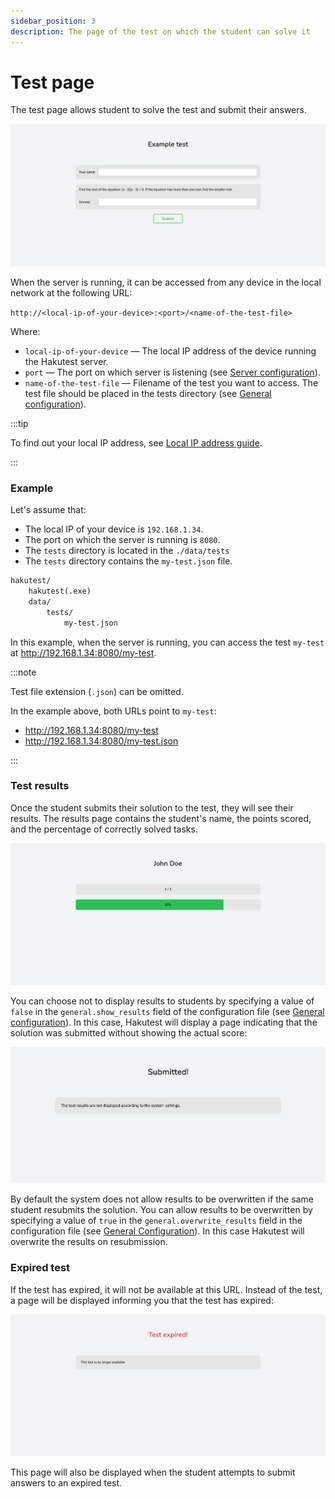 ```yaml
---
sidebar_position: 3
description: The page of the test on which the student can solve it
---
```


# Test page

The test page allows student to solve the test and submit their answers.

![Test page](./img/test-page.webp)

When the server is running, it can be accessed from any device in the local network at the following URL:

`http://<local-ip-of-your-device>:<port>/<name-of-the-test-file>`

Where:

-   `local-ip-of-your-device` &mdash; The local IP address of the device running the Hakutest server.
-   `port` &mdash; The port on which server is listening (see [Server configuration](/docs/configuration/server#port)).
-   `name-of-the-test-file` &mdash; Filename of the test you want to access. The test file should be placed in the tests directory (see [General configuration](/docs/configuration/general#tests_directory)).

:::tip

To find out your local IP address, see [Local IP address guide](/docs/guide/local-ip).

:::

### Example

Let's assume that:

-   The local IP of your device is `192.168.1.34`.
-   The port on which the server is running is `8080`.
-   The `tests` directory is located in the `./data/tests`
-   The `tests` directory contains the `my-test.json` file.

```txt title='Directory structure'
hakutest/
    hakutest(.exe)
    data/
        tests/
            my-test.json
```

In this example, when the server is running, you can access the test `my-test` at http://192.168.1.34:8080/my-test.

:::note

Test file extension (`.json`) can be omitted.

In the example above, both URLs point to `my-test`:

-   http://192.168.1.34:8080/my-test
-   http://192.168.1.34:8080/my-test.json

:::

### Test results

Once the student submits their solution to the test, they will see their results. The results page contains the student's name, the points scored, and the percentage of correctly solved tasks.

![Test results page](./img/test-results.webp)

You can choose not to display results to students by specifying a value of `false` in the `general.show_results` field of the configuration file (see [General configuration](/docs/configuration/general#show_results)). In this case, Hakutest will display a page indicating that the solution was submitted without showing the actual score:

![Test submission page](./img/test-submitted.webp)

By default the system does not allow results to be overwritten if the same student resubmits the solution. You can allow results to be overwritten by specifying a value of `true` in the `general.overwrite_results` field in the configuration file (see [General Configuration](/docs/configuration/general#overwrite_results)). In this case Hakutest will overwrite the results on resubmission.

### Expired test

If the test has expired, it will not be available at this URL. Instead of the test, a page will be displayed informing you that the test has expired:

![Test expired page](./img/test-expired-page.webp)

This page will also be displayed when the student attempts to submit answers to an expired test.
